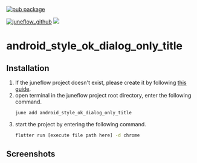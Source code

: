 [![pub package](https://img.shields.io/pub/v/android_style_ok_dialog_only_title.svg)](https://pub.dartlang.org/packages/android_style_ok_dialog_only_title)

[![juneflow_github](https://img.shields.io/badge/Juneflow-GitHub-181717?style=for-the-badge&logo=github)](https://github.com/melodysdreamj/juneflow)
[![](https://img.shields.io/badge/View-Hub-007bff?style=for-the-badge&logo=flutter)](https://view.juneflow.org/)

# android_style_ok_dialog_only_title

##  Installation
1. If the juneflow project doesn't exist, please create it by following [this guide](https://doc.juneflow.org/).
2. open terminal in the juneflow project root directory, enter the following command.
    ```bash
    june add android_style_ok_dialog_only_title
    ```
3. start the project by entering the following command.
    ```bash
    flutter run [execute file path here] -d chrome
    ```

## Screenshots
![]()

